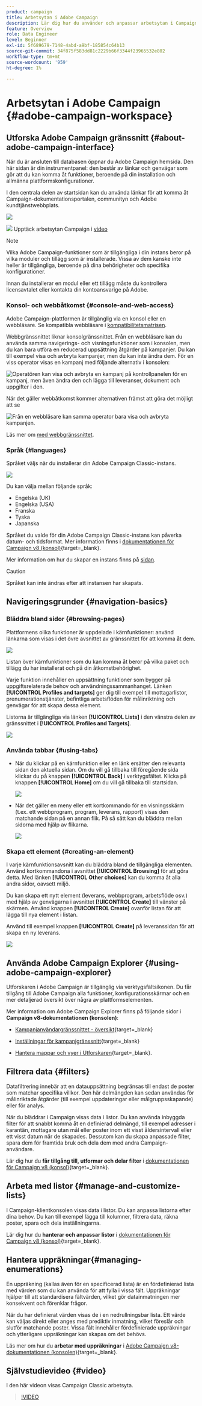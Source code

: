 ```yaml
---
product: campaign
title: Arbetsytan i Adobe Campaign
description: Lär dig hur du använder och anpassar arbetsytan i Campaign
feature: Overview
role: Data Engineer
level: Beginner
exl-id: 5f689679-7148-4abd-a9bf-185854c64b13
source-git-commit: 34f875f583dd81c2229b66f3344f23965532e802
workflow-type: tm+mt
source-wordcount: '959'
ht-degree: 1%

---
```


# Arbetsytan i Adobe Campaign {#adobe-campaign-workspace}

## Utforska Adobe Campaign gränssnitt {#about-adobe-campaign-interface}

När du är ansluten till databasen öppnar du Adobe Campaign hemsida. Den här sidan är din instrumentpanel: den består av länkar och genvägar som gör att du kan komma åt funktioner, beroende på din installation och allmänna plattformskonfigurationer.

I den centrala delen av startsidan kan du använda länkar för att komma åt Campaign-dokumentationsportalen, communityn och Adobe kundtjänstwebbplats.

![](assets/d_ncs_user_interface_home.png)

![](assets/do-not-localize/how-to-video.png) Upptäck arbetsytan Campaign i [video](#video)

>[!NOTE]
>
>Vilka Adobe Campaign-funktioner som är tillgängliga i din instans beror på vilka moduler och tillägg som är installerade. Vissa av dem kanske inte heller är tillgängliga, beroende på dina behörigheter och specifika konfigurationer.
>
>Innan du installerar en modul eller ett tillägg måste du kontrollera licensavtalet eller kontakta din kontoansvarige på Adobe.

### Konsol- och webbåtkomst {#console-and-web-access}

Adobe Campaign-plattformen är tillgänglig via en konsol eller en webbläsare. Se kompatibla webbläsare i [kompatibilitetsmatrisen](../../rn/using/compatibility-matrix.md#Browsers).

Webbgränssnittet liknar konsolgränssnittet. Från en webbläsare kan du använda samma navigerings- och visningsfunktioner som i konsolen, men du kan bara utföra en reducerad uppsättning åtgärder på kampanjer. Du kan till exempel visa och avbryta kampanjer, men du kan inte ändra dem. För en viss operator visas en kampanj med följande alternativ i konsolen:

![Operatören kan visa och avbryta en kampanj på kontrollpanelen för en kampanj, men även ändra den och lägga till leveranser, dokument och uppgifter i den.](assets/operation_from_console.png)

När det gäller webbåtkomst kommer alternativen främst att göra det möjligt att se

![Från en webbläsare kan samma operator bara visa och avbryta kampanjen.](assets/operation_from_web.png)

Läs mer om [med webbgränssnittet](../../campaign/using/accessing-marketing-campaigns.md#using-the-web-interface-).

### Språk {#languages}

Språket väljs när du installerar din Adobe Campaign Classic-instans.

![](assets/language.png)

Du kan välja mellan följande språk:

* Engelska (UK)
* Engelska (USA)
* Franska
* Tyska
* Japanska

Språket du valde för din Adobe Campaign Classic-instans kan påverka datum- och tidsformat. Mer information finns i [dokumentationen för Campaign v8 (konsol)](https://experienceleague.adobe.com/sv/docs/campaign/campaign-v8/new/campaign-ui){target=_blank}.

Mer information om hur du skapar en instans finns på [sidan](../../installation/using/creating-an-instance-and-logging-on.md).

>[!CAUTION]
>
>Språket kan inte ändras efter att instansen har skapats.

## Navigeringsgrunder {#navigation-basics}

### Bläddra bland sidor {#browsing-pages}

Plattformens olika funktioner är uppdelade i kärnfunktioner: använd länkarna som visas i det övre avsnittet av gränssnittet för att komma åt dem.

![](assets/overview_home.png)

Listan över kärnfunktioner som du kan komma åt beror på vilka paket och tillägg du har installerat och på din åtkomstbehörighet.

Varje funktion innehåller en uppsättning funktioner som bygger på uppgiftsrelaterade behov och användningssammanhanget. Länken **[!UICONTROL Profiles and targets]** ger dig till exempel till mottagarlistor, prenumerationstjänster, befintliga arbetsflöden för målinriktning och genvägar för att skapa dessa element.

Listorna är tillgängliga via länken **[!UICONTROL Lists]** i den vänstra delen av gränssnittet i **[!UICONTROL Profiles and Targets]**.

![](assets/recipient_list_overview.png)

### Använda tabbar {#using-tabs}

* När du klickar på en kärnfunktion eller en länk ersätter den relevanta sidan den aktuella sidan. Om du vill gå tillbaka till föregående sida klickar du på knappen **[!UICONTROL Back]** i verktygsfältet. Klicka på knappen **[!UICONTROL Home]** om du vill gå tillbaka till startsidan.

  ![](assets/d_ncs_user_interface_back_home_buttons.png)

* När det gäller en meny eller ett kortkommando för en visningsskärm (t.ex. ett webbprogram, program, leverans, rapport) visas den matchande sidan på en annan flik. På så sätt kan du bläddra mellan sidorna med hjälp av flikarna.

  ![](assets/d_ncs_user_interface_tabs.png)

### Skapa ett element {#creating-an-element}

I varje kärnfunktionsavsnitt kan du bläddra bland de tillgängliga elementen. Använd kortkommandona i avsnittet **[!UICONTROL Browsing]** för att göra detta. Med länken **[!UICONTROL Other choices]** kan du komma åt alla andra sidor, oavsett miljö.

Du kan skapa ett nytt element (leverans, webbprogram, arbetsflöde osv.) med hjälp av genvägarna i avsnittet **[!UICONTROL Create]** till vänster på skärmen. Använd knappen **[!UICONTROL Create]** ovanför listan för att lägga till nya element i listan.

Använd till exempel knappen **[!UICONTROL Create]** på leveranssidan för att skapa en ny leverans.

![](assets/d_ncs_user_interface_tab_add_del.png)


## Använda Adobe Campaign Explorer {#using-adobe-campaign-explorer}

Utforskaren i Adobe Campaign är tillgänglig via verktygsfältsikonen. Du får tillgång till Adobe Campaign alla funktioner, konfigurationsskärmar och en mer detaljerad översikt över några av plattformselementen.

Mer information om Adobe Campaign Explorer finns på följande sidor i **Campaign v8-dokumentationen (konsolen)**:

* [Kampanjanvändargränssnittet - översikt](https://experienceleague.adobe.com/sv/docs/campaign/campaign-v8/new/campaign-ui){target=_blank}

* [Inställningar för kampanjgränssnitt](https://experienceleague.adobe.com/en/docs/campaign/campaign-v8/config/configuration/ui-settings){target=_blank}

* [Hantera mappar och vyer i Utforskaren](https://experienceleague.adobe.com/en/docs/campaign/campaign-v8/config/configuration/folders-and-views){target=_blank}.


## Filtrera data {#filters}

Datafiltrering innebär att en datauppsättning begränsas till endast de poster som matchar specifika villkor. Den här delmängden kan sedan användas för målinriktade åtgärder (till exempel uppdateringar eller målgruppsskapande) eller för analys.

När du bläddrar i Campaign visas data i listor. Du kan använda inbyggda filter för att snabbt komma åt en definierad delmängd, till exempel adresser i karantän, mottagare utan mål eller poster inom ett visst åldersintervall eller ett visst datum när de skapades. Dessutom kan du skapa anpassade filter, spara dem för framtida bruk och dela dem med andra Campaign-användare.

Lär dig hur du **får tillgång till, utformar och delar filter** i [dokumentationen för Campaign v8 (konsol)](https://experienceleague.adobe.com/en/docs/campaign/campaign-v8/audience/create-filters){target=_blank}.


## Arbeta med listor {#manage-and-customize-lists}

I Campaign-klientkonsolen visas data i listor. Du kan anpassa listorna efter dina behov. Du kan till exempel lägga till kolumner, filtrera data, räkna poster, spara och dela inställningarna.

Lär dig hur du **hanterar och anpassar listor** i [dokumentationen för Campaign v8 (konsol)](https://experienceleague.adobe.com/en/docs/campaign/campaign-v8/config/configuration/ui-settings#customize-lists){target=_blank}.

## Hantera uppräkningar{#managing-enumerations}

En uppräkning (kallas även för en specificerad lista) är en fördefinierad lista med värden som du kan använda för att fylla i vissa fält. Uppräkningar hjälper till att standardisera fältvärden, vilket gör datainmatningen mer konsekvent och förenklar frågor.

När du har definierat värden visas de i en nedrullningsbar lista. Ett värde kan väljas direkt eller anges med prediktiv inmatning, vilket föreslår och slutför matchande poster. Vissa fält innehåller fördefinierade uppräkningar och ytterligare uppräkningar kan skapas om det behövs.

Läs mer om hur du **arbetar med uppräkningar** i [Adobe Campaign v8-dokumentationen (konsolen)](https://experienceleague.adobe.com/sv/docs/campaign/campaign-v8/config/settings/enumerations){target=_blank}.

## Självstudievideo {#video}

I den här videon visas Campaign Classic arbetsyta.

>[!VIDEO](https://video.tv.adobe.com/v/35130?quality=12)

